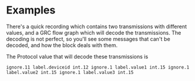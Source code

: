 # Examples

There's a quick recording which contains two transmissions with different values, and a GRC flow graph which will decode the transmissions. The decoding is not perfect, so you'll see some messages that can't be decoded, and how the block deals with them.

The Protocol value that will decode these transmissions is 

`ignore.11 label.deviceid int.12 ignore.1 label.value1 int.15 ignore.1 label.value2 int.15 ignore.1 label.value3 int.15`

